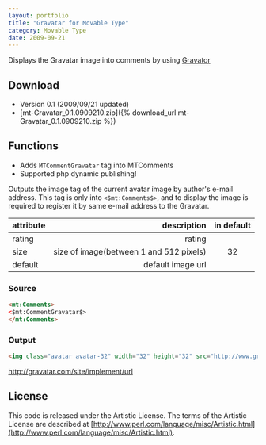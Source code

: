 ```yaml
---
layout: portfolio
title: "Gravatar for Movable Type"
category: Movable Type
date: 2009-09-21
---
```

Displays the Gravatar image into comments by using [Gravator](http://gravatar.com/)

## Download

* Version 0.1 (2009/09/21 updated)
 * [mt-Gravatar_0.1.0909210.zip]({% download_url mt-Gravatar_0.1.0909210.zip %})

## Functions

* Adds ``MTCommentGravatar`` tag into MTComments
* Supported php dynamic publishing!

Outputs the image tag of the current avatar image by author's e-mail address.
This tag is only into ``<$mt:Comments$>``, and to display the image is required to register it by same e-mail address to the Gravatar.

|attribute|description|in default|
|:-----------|------------:|:------------:|
|rating|rating||
|size|size of image(between 1 and 512 pixels)|32|
|default|default image url||

### Source

```html
<mt:Comments>
<$mt:CommentGravatar$>
</mt:Comments>
```

### Output

```html
<img class="avatar avatar-32" width="32" height="32" src="http://www.gravatar.com/avatar.php?gravatar_id=d7c1272e4d1025a72ecb8f052fb58c3d&amp;size=32" alt="makoto_kw"/>
```

http://gravatar.com/site/implement/url


## License

This code is released under the Artistic License. The terms of the Artistic License are described at [http://www.perl.com/language/misc/Artistic.html](http://www.perl.com/language/misc/Artistic.html).